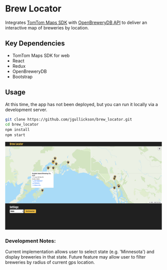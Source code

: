 # Brew Locator

Integrates [TomTom Maps SDK](https://developer.tomtom.com/products/maps-sdk?gclid=EAIaIQobChMIgoiogc_M6AIVaf7jBx3aBwreEAAYASAAEgIha_D_BwE) with [OpenBreweryDB API](https://www.openbrewerydb.org/) to deliver an interactive map of breweries by location.

## Key Dependencies
 - TomTom Maps SDK for web
 - React
 - Redux
 - OpenBreweryDB
 - Bootstrap

## Usage
At this time, the app has not been deployed, but you can run it locally via a development server.

```bash
git clone https://github.com/jgullickson/brew_locator.git
cd brew_locator
npm install
npm start
```

![app screenshot](app_screenshot_brew_locator.png)

### Development Notes:
Current implementation allows user to select state (e.g. 'Minnesota') and display breweries in that state.
Future feature may allow user to filter breweries by radius of current gps location.
